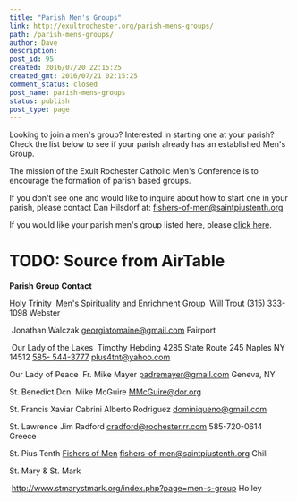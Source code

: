 ```yaml
---
title: "Parish Men's Groups"
link: http://exultrochester.org/parish-mens-groups/
path: /parish-mens-groups/
author: Dave
description:
post_id: 95
created: 2016/07/20 22:15:25
created_gmt: 2016/07/21 02:15:25
comment_status: closed
post_name: parish-mens-groups
status: publish
post_type: page
---
```


Looking to join a men's group? Interested in starting one at your parish? Check the list below to see if your parish already has an established Men's Group.

The mission of the Exult Rochester Catholic Men's Conference is to encourage the formation of parish based groups.

If you don't see one and would like to inquire about how to start one in your parish, please contact Dan Hilsdorf at: [fishers-of-men@saintpiustenth.org](mailto:fishers-of-men@saintpiustenth.org)

If you would like your parish men's group listed here, please [click here](/list-my-parish-mens-group/).  


# TODO: Source from AirTable


**Parish**
**Group**
**Contact**

Holy Trinity
 [Men's Spirituality and Enrichment Group](http://holytrinityweb.com/mens_spirituality.php)
 Will Trout (315) 333-1098 Webster

 Jonathan Walczak [georgiatomaine@gmail.com](mailto:georgiatomaine@gmail.com) Fairport

 Our Lady of the Lakes
 Timothy Hebding 4285 State Route 245 Naples NY 14512 [585- 544-3777](tel:585-%20544-3777) [plus4tnt@yahoo.com](mailto:plus4tnt@yahoo.com)

Our Lady of Peace
 Fr. Mike Mayer [padremayer@gmail.com](mailto:padremayer@gmail.com) Geneva, NY

St. Benedict
Dcn. Mike McGuire [MMcGuire@dor.org](mailto:MMcGuire@dor.org)  

St. Francis Xaviar Cabrini
Alberto Rodriguez [dominiqueno@gmail.com](mailto:dominiqueno@gmail.com)

St. Lawrence
Jim Radford [cradford@rochester.rr.com](mailto:cradford@rochester.rr.com) 585-720-0614 Greece

St. Pius Tenth
[Fishers of Men](http://www.saintpiustenth.org/ministries/fishers-of-men/)
[fishers-of-men@saintpiustenth.org](mailto:fishers-of-men@saintpiustenth.org) Chili

St. Mary & St. Mark  

 <http://www.stmarystmark.org/index.php?page=men-s-group> Holley
